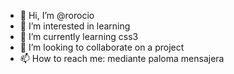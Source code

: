 - 👋 Hi, I’m @rorocio
- 👀 I’m interested in learning
- 🌱 I’m currently learning css3
- 💞️ I’m looking to collaborate on a project
- 📫 How to reach me: mediante paloma mensajera

<!---
rorocio/rorocio is a ✨ special ✨ repository because its `README.md` (this file) appears on your GitHub profile.
You can click the Preview link to take a look at your changes.
--->

